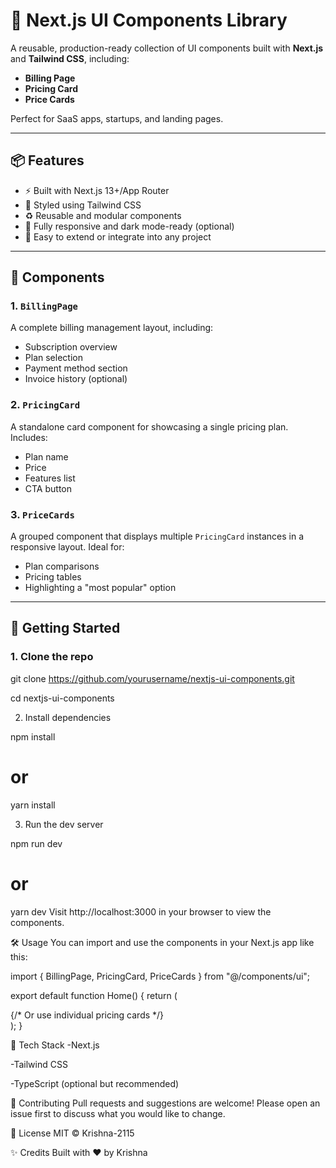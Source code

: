# 🧩 Next.js UI Components Library

A reusable, production-ready collection of UI components built with **Next.js** and **Tailwind CSS**, including:

- **Billing Page**
- **Pricing Card**
- **Price Cards**

Perfect for SaaS apps, startups, and landing pages.

---

## 📦 Features

- ⚡ Built with Next.js 13+/App Router
- 💅 Styled using Tailwind CSS
- ♻️ Reusable and modular components
- 🌙 Fully responsive and dark mode-ready (optional)
- 🧪 Easy to extend or integrate into any project

---

## 📁 Components

### 1. `BillingPage`
A complete billing management layout, including:

- Subscription overview
- Plan selection
- Payment method section
- Invoice history (optional)

### 2. `PricingCard`
A standalone card component for showcasing a single pricing plan. Includes:

- Plan name
- Price
- Features list
- CTA button

### 3. `PriceCards`
A grouped component that displays multiple `PricingCard` instances in a responsive layout. Ideal for:

- Plan comparisons
- Pricing tables
- Highlighting a "most popular" option

---

## 🚀 Getting Started

### 1. Clone the repo

git clone https://github.com/yourusername/nextjs-ui-components.git

cd nextjs-ui-components

2. Install dependencies

npm install
# or
yarn install

3. Run the dev server

npm run dev
# or
yarn dev
Visit http://localhost:3000 in your browser to view the components.

🛠 Usage
You can import and use the components in your Next.js app like this:

import { BillingPage, PricingCard, PriceCards } from "@/components/ui";

export default function Home() {
  return (
    <main>
      <BillingPage />
      {/* Or use individual pricing cards */}
      <PriceCards />
    </main>
  );
}

🧱 Tech Stack
-Next.js

-Tailwind CSS

-TypeScript (optional but recommended)

🙌 Contributing
Pull requests and suggestions are welcome!
Please open an issue first to discuss what you would like to change.

📄 License
MIT © Krishna-2115

✨ Credits
Built with ❤️ by Krishna
